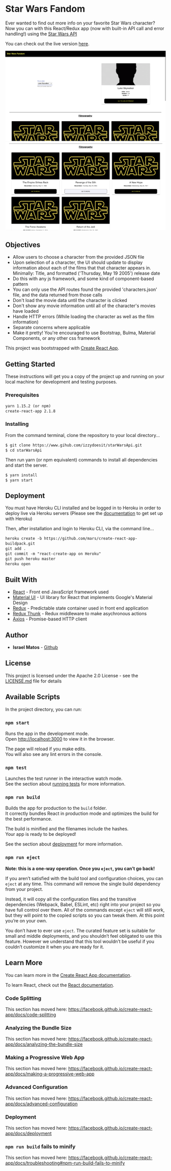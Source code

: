 # Star Wars Fandom

Ever wanted to find out more info on your favorite Star Wars character? Now you can with this React/Redux app (now with built-in API call and error handling!) using the [Star Wars API](https://swapi.co/)

You can check out the live version [here](https://starwarsfandom.herokuapp.com). 

![topPage](https://github.com/izzydoesit/starWarsApi/blob/master/starWarsFandom1.png)
![bottomPage](https://github.com/izzydoesit/starWarsApi/blob/master/starWarsFandom2.png)


## Objectives

- Allow users to choose a character from the provided JSON file
- Upon selection of a character, the UI should update to display information about each of the films that that character appears in. Minimally: Title, and formatted ('Thursday, May 19 2005') release date
- Do this with any js framework, and some kind of component-based pattern
- You can only use the API routes found the provided 'characters.json' file, and the data returned from those calls
- Don't load the movie data until the character is clicked
- Don't show any movie information until all of the character's movies have loaded
- Handle HTTP errors (While loading the character as well as the film information)
- Separate concerns where applicable
- Make it pretty! You're encouraged to use Bootstrap, Bulma, Material Components, or any other css framework

This project was bootstrapped with [Create React App](https://github.com/facebook/create-react-app).


## Getting Started

These instructions will get you a copy of the project up and running on your local machine for development and testing purposes.

### Prerequisites

```
yarn 1.15.2 (or npm)
create-react-app 2.1.8
```

### Installing
From the command terminal, clone the repository to your local directory...
```
$ git clone https://www.gihub.com/izzydoesit/starWarsApi.git
$ cd starWarsApi
```

Then run yarn (or npm equivalent) commands to install all dependencies and start the server.  

```
$ yarn install
$ yarn start
```

## Deployment

You must have Heroku CLI installed and be logged in to Heroku in order to deploy live via Heroku servers
(Please see the [documentation](https://devcenter.heroku.com) to get set up with Heroku)

Then, after installation and login to Heroku CLI, via the command line...
```
heroku create -b https://github.com/mars/create-react-app-buildpack.git
git add .
git commit -m "react-create-app on Heroku"
git push heroku master
heroku open
```
## Built With

* [React](https://facebook.github.io/react) - Front end JavaScript framework used
* [Material UI](https://material-ui.com/) - UI library for React that implements Google's Material Design
* [Redux](https://www.reduxjs.org) - Predictable state container used in front end application
* [Redux Thunk](https://github.com/reduxjs/redux-thunk) - Redux middleware to make asychronous actions
* [Axios](https://github.com/axios/axios) - Promise-based HTTP client

## Author

* **Israel Matos** - [Github](https://github.com/izzydoesit)

## License

This project is licensed under the Apache 2.0 License - see the [LICENSE.md](LICENSE.md) file for details


## Available Scripts

In the project directory, you can run:

### `npm start`

Runs the app in the development mode.<br>
Open [http://localhost:3000](http://localhost:3000) to view it in the browser.

The page will reload if you make edits.<br>
You will also see any lint errors in the console.

### `npm test`

Launches the test runner in the interactive watch mode.<br>
See the section about [running tests](https://facebook.github.io/create-react-app/docs/running-tests) for more information.

### `npm run build`

Builds the app for production to the `build` folder.<br>
It correctly bundles React in production mode and optimizes the build for the best performance.

The build is minified and the filenames include the hashes.<br>
Your app is ready to be deployed!

See the section about [deployment](https://facebook.github.io/create-react-app/docs/deployment) for more information.

### `npm run eject`

**Note: this is a one-way operation. Once you `eject`, you can’t go back!**

If you aren’t satisfied with the build tool and configuration choices, you can `eject` at any time. This command will remove the single build dependency from your project.

Instead, it will copy all the configuration files and the transitive dependencies (Webpack, Babel, ESLint, etc) right into your project so you have full control over them. All of the commands except `eject` will still work, but they will point to the copied scripts so you can tweak them. At this point you’re on your own.

You don’t have to ever use `eject`. The curated feature set is suitable for small and middle deployments, and you shouldn’t feel obligated to use this feature. However we understand that this tool wouldn’t be useful if you couldn’t customize it when you are ready for it.

## Learn More

You can learn more in the [Create React App documentation](https://facebook.github.io/create-react-app/docs/getting-started).

To learn React, check out the [React documentation](https://reactjs.org/).

### Code Splitting

This section has moved here: https://facebook.github.io/create-react-app/docs/code-splitting

### Analyzing the Bundle Size

This section has moved here: https://facebook.github.io/create-react-app/docs/analyzing-the-bundle-size

### Making a Progressive Web App

This section has moved here: https://facebook.github.io/create-react-app/docs/making-a-progressive-web-app

### Advanced Configuration

This section has moved here: https://facebook.github.io/create-react-app/docs/advanced-configuration

### Deployment

This section has moved here: https://facebook.github.io/create-react-app/docs/deployment

### `npm run build` fails to minify

This section has moved here: https://facebook.github.io/create-react-app/docs/troubleshooting#npm-run-build-fails-to-minify
